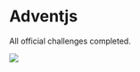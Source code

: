 # Adventjs

All official challenges completed.

<a href="https://adventjs.dev/">
 <img src="https://media.discordapp.net/attachments/907631182240436305/1021338232924942356/unknown.png" />
</a>
